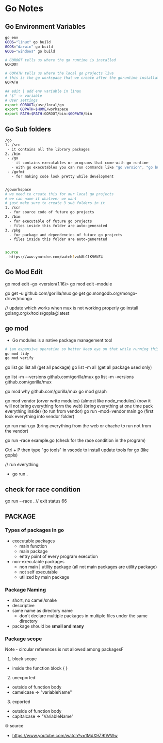 # Go Notes

## Go Environment Variables

```bash
go env
GOOS="linux" go build
GOOS="darwin" go build
GOOS="windows" go build

# GOROOT tells us where the go runtime is installed
GOROOT

# GOPATH tells us where the local go projects live
# this is the go workspace that we create after the goruntime installation
GOPATH

## edit | add env variable in linux
# "$" -> variable
# User settings
export GOROOT=/usr/local/go
export GOPATH=$HOME/workspace
export PATH=$PATH:GOROOT/bin:$GOPATH/bin
```

## Go Sub folders

```bash
/go
1. /src
 - it contains all the library packages
2. /bin
 - /go
   - it contains executables or programs that come with go runtime
   - with go executables you can run commands like "go version", "go build" and so on
 - /gofmt
   - for making code look pretty while development


/goworkspace
# we need to create this for our local go projects
# we can name it whatever we want
# just make sure to create 3 sub folders in it
1. /scr
  - for source code of future go projects
2. /bin
  - for executable of future go projects
  - files inside this folder are auto-generated
3. /pkg
  - for package and dependencies of future go projects
  - files inside this folder are auto-generated


source
- https://www.youtube.com/watch?v=k8LClK96NZ4
```

## Go Mod Edit

go mod edit -go <version(1.16)>
go mod edit -module <module name>

go get -u github.com/gorilla/mux
go get go.mongodb.org/mongo-driver/mongo

// update which works when mux is not working properly
go install golang.org/x/tools/gopls@latest

## go mod

- Go modules is a native package management tool

```bash
# (an expensive operation so better keep eye on that while running this command)
go mod tidy
go mod verify
```

go list
go list all (get all package)
go list -m all (get all package used only)

go list -m --versions github.com/gorilla/mux
go list -m -versions github.com/gorilla/mux

go mod why github.com/gorilla/mux
go mod graph

go mod vendor (orver write modules)
(almost like node_modules)
(now it will not bring everything form the web)
(bring everything at one time pack everything inside)
(to run from vendor)
go run -mod=vendor main.go (first look everything into vendor folder)

go run main.go (bring everything from the web or chache to run not from the vendor)

go run -race example.go (check for the race condition in the program)

Ctrl + P then type "go tools" in vscode to install update tools for go (like gopls)

// run everything

- go run .

## check for race condition

go run --race .
// exit status 66

## PACKAGE 
### Types of packages in go
- executable packages
  - main function
  - main package
  - entry point of every program execution
- non-executable packages
  - non main | utility package (all not main packages are utility package)
  - not self executable 
  - utilized by main package

### Package Naming
- short, no camel/snake
- descriptive
- same name as directory name
  - don't declare multiple packages in multiple files under the same directory
- package should be **small and many**  

### Package scope
Note - circular references is not allowed among packagesF
1. block scope
  - inside the function block { }
2. unexported
  - outside of function body
  - camelcase ->  "variableName" 
3. exported
  - outside of function body
  - capitalcase -> "VariableName"

🌐 source
- https://www.youtube.com/watch?v=1MdX9Z9fWWw